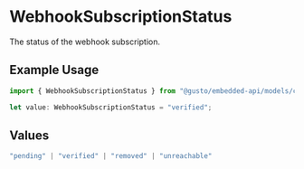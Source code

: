 # WebhookSubscriptionStatus

The status of the webhook subscription.

## Example Usage

```typescript
import { WebhookSubscriptionStatus } from "@gusto/embedded-api/models/components";

let value: WebhookSubscriptionStatus = "verified";
```

## Values

```typescript
"pending" | "verified" | "removed" | "unreachable"
```